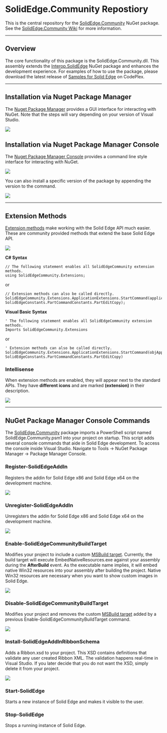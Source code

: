 SolidEdge.Community Repostiory
================
This is the central repository for the [SolidEdge.Community](http://www.nuget.org/packages/SolidEdge.Community) NuGet package. See the [SolidEdge.Community Wiki](https://github.com/SolidEdgeCommunity/SolidEdge.Community/wiki) for more information.

---

## Overview
The core functionality of this package is the SolidEdge.Community.dll. This assembly extends the [Interop.SolidEdge](http://www.nuget.org/packages/Interop.SolidEdge) NuGet package and enhances the development experience. For examples of how to use the package, please download the latest release of [Samples for Solid Edge](https://solidedgesamples.codeplex.com/) on CodePlex.

---

## Installation via Nuget Package Manager
The [Nuget Package Manager](http://docs.nuget.org/docs/start-here/managing-nuget-packages-using-the-dialog) provides a GUI interface for interacting with NuGet. Note that the steps will vary depending on your version of Visual Studio.

![](https://raw.githubusercontent.com/SolidEdgeCommunity/SolidEdge.Community/master/media/Install.png)

## Installation via Nuget Package Manager Console
The [Nuget Package Manager Console](http://docs.nuget.org/docs/start-here/using-the-package-manager-console) provides a command line style interface for interacting with NuGet.

![](https://raw.githubusercontent.com/SolidEdgeCommunity/SolidEdge.Community/master/media/InstallCommandLine.png)

You can also install a specific version of the package by appending the version to the command.

![](https://raw.githubusercontent.com/SolidEdgeCommunity/SolidEdge.Community/master/media/InstallCommandLineVersion.png)

---

## Extension Methods
[Extension methods](http://msdn.microsoft.com/library/bb383977.aspx) make working with the Solid Edge API much easier. These are community provided methods that extend the base Solid Edge API.

![](https://raw.githubusercontent.com/SolidEdgeCommunity/SolidEdge.Community/master/media/ExtensionMethods.png)

**C# Syntax**

    // The following statement enables all SolidEdgeCommunity extension methods.
    using SolidEdgeCommunity.Extensions;
    
or
    
    // Extension methods can also be called directly.
    SolidEdgeCommunity.Extensions.ApplicationExtensions.StartCommand(application, SolidEdgeConstants.PartCommandConstants.PartEditCopy);

**Visual Basic Syntax**

    ' The following statement enables all SolidEdgeCommunity extension methods.
    Imports SolidEdgeCommunity.Extensions

or

    ' Extension methods can also be called directly.
    SolidEdgeCommunity.Extensions.ApplicationExtensions.StartCommand(objApplication, SolidEdgeConstants.PartCommandConstants.PartEditCopy)
    
### Intellisense
When extension methods are enabled, they will appear next to the standard APIs. They have **different icons** and are marked **(extension)** in their description.

![](https://raw.githubusercontent.com/SolidEdgeCommunity/SolidEdge.Community/master/media/ExtensionMethodIntellisense.png)

---

## NuGet Package Manager Console Commands
The [SolidEdge.Community](http://www.nuget.org/packages/SolidEdge.Community) package imports a PowerShell script named SolidEdge.Community.psm1 into your project on startup. This script adds several console commands that aide in Solid Edge development.  To access the console inside Visual Studio. Navigate to Tools -> NuGet Package Manager -> Package Manager Console. 

### Register-SolidEdgeAddIn
Registers the addin for Solid Edge x86 and Solid Edge  x64 on the development machine.

![](https://raw.githubusercontent.com/SolidEdgeCommunity/SolidEdge.Community/master/media/Register-SolidEdgeAddIn.png)

### Unregister-SolidEdgeAddIn
Unregisters the addin for Solid Edge x86 and Solid Edge x64 on the development machine.

![](https://raw.githubusercontent.com/SolidEdgeCommunity/SolidEdge.Community/master/media/Unregister-SolidEdgeAddIn.png)

### Enable-SolidEdgeCommunityBuildTarget
Modifies your project to include a custom [MSBuild target](http://msdn.microsoft.com/library/ms171462.aspx). Currently, the build target will execute EmbedNativeResources.exe against your assembly during the **AfterBuild** event. As the executable name implies, it will embed native Win32 resources into your assembly after building the project. Native Win32 resources are necessary when you want to show custom images in Solid Edge.

![](https://raw.githubusercontent.com/SolidEdgeCommunity/SolidEdge.Community/master/media/Enable-SolidEdgeCommunityBuildTarget.png)

### Disable-SolidEdgeCommunityBuildTarget
Modifies your project and removes the custom [MSBuild target](http://msdn.microsoft.com/library/ms171462.aspx) added by a previous Enable-SolidEdgeCommunityBuildTarget command.

![](https://raw.githubusercontent.com/SolidEdgeCommunity/SolidEdge.Community/master/media/Disable-SolidEdgeCommunityBuildTarget.png)

### Install-SolidEdgeAddInRibbonSchema
Adds a Ribbon.xsd to your project. This XSD contains definitions that validate any user created Ribbon XML. The validation happens real-time in Visual Studio. If you later decide that you do not want the XSD, simply delete it from your project.

![](https://raw.githubusercontent.com/SolidEdgeCommunity/SolidEdge.Community/master/media/Install-SolidEdgeAddInRibbonSchema.png)

### Start-SolidEdge
Starts a new instance of Solid Edge and makes it visible to the user.

### Stop-SolidEdge
Stops a running instance of Solid Edge.
